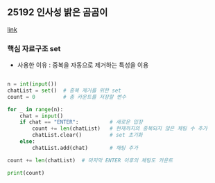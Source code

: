 ## 25192 인사성 밝은 곰곰이

[link](https://www.acmicpc.net/problem/25192)

### 핵심 자료구조 set

- 사용한 이유 : 중복을 자동으로 제거하는 특성을 이용

```python

n = int(input())
chatList = set()  # 중복 제거를 위한 set
count = 0         # 총 카운트를 저장할 변수

for _ in range(n):
    chat = input()
    if chat == "ENTER":          # 새로운 입장
        count += len(chatList)   # 현재까지의 중복되지 않은 채팅 수 추가
        chatList.clear()         # set 초기화
    else:
        chatList.add(chat)       # 채팅 추가

count += len(chatList)  # 마지막 ENTER 이후의 채팅도 카운트

print(count)

```